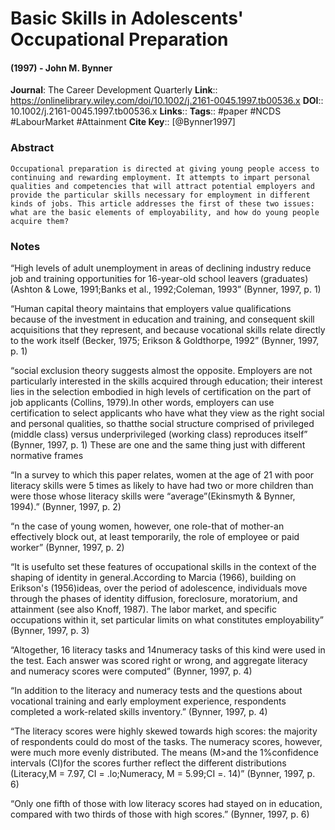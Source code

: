 # Basic Skills in Adolescents' Occupational Preparation
#### (1997) - John M. Bynner
**Journal**: The Career Development Quarterly
**Link**:: https://onlinelibrary.wiley.com/doi/10.1002/j.2161-0045.1997.tb00536.x
**DOI**:: 10.1002/j.2161-0045.1997.tb00536.x
**Links**:: 
**Tags**:: #paper #NCDS #LabourMarket #Attainment 
**Cite Key**:: [@Bynner1997]

### Abstract

```
Occupational preparation is directed at giving young people access to continuing and rewarding employment. It attempts to impart personal qualities and competencies that will attract potential employers and provide the particular skills necessary for employment in different kinds of jobs. This article addresses the first of these two issues: what are the basic elements of employability, and how do young people acquire them?
```

### Notes

“High levels of adult unemployment in areas of declining industry reduce job and training opportunities for 16-year-old school leavers (graduates) (Ashton & Lowe, 1991;Banks et al., 1992;Coleman, 1993” (Bynner, 1997, p. 1)

“Human capital theory maintains that employers value qualifications because of the investment in education and training, and consequent skill acquisitions that they represent, and because vocational skills relate directly to the work itself (Becker, 1975; Erikson & Goldthorpe, 1992” (Bynner, 1997, p. 1)

“social exclusion theory suggests almost the opposite. Employers are not particularly interested in the skills acquired through education; their interest lies in the selection embodied in high levels of certification on the part of job applicants (Collins, 1979).In other words, employers can use certification to select applicants who have what they view as the right social and personal qualities, so thatthe social structure comprised of privileged (middle class) versus underprivileged (working class) reproduces itself” (Bynner, 1997, p. 1) These are one and the same thing just with different normative frames

“In a survey to which this paper relates, women at the age of 21 with poor literacy skills were 5 times as likely to have had two or more children than were those whose literacy skills were “average”(Ekinsmyth & Bynner, 1994).” (Bynner, 1997, p. 2)

“n the case of young women, however, one role-that of mother-an effectively block out, at least temporarily, the role of employee or paid worker” (Bynner, 1997, p. 2)

“It is usefulto set these features of occupational skills in the context of the shaping of identity in general.According to Marcia (1966), building on Erikson's (1956)ideas, over the period of adolescence, individuals move through the phases of identity diffusion, foreclosure, moratorium, and attainment (see also Knoff, 1987). The labor market, and specific occupations within it, set particular limits on what constitutes employability” (Bynner, 1997, p. 3)

“Altogether, 16 literacy tasks and 14numeracy tasks of this kind were used in the test. Each answer was scored right or wrong, and aggregate literacy and numeracy scores were computed” (Bynner, 1997, p. 4)

“In addition to the literacy and numeracy tests and the questions about vocational training and early employment experience, respondents completed a work-related skills inventory.” (Bynner, 1997, p. 4)

“The literacy scores were highly skewed towards high scores: the majority of respondents could do most of the tasks. The numeracy scores, however, were much more evenly distributed. The means (M>and the 1%confidence intervals (CI)for the scores further reflect the different distributions (Literacy,M = 7.97, CI = .lo;Numeracy, M = 5.99;CI =. 14)” (Bynner, 1997, p. 6)

“Only one fifth of those with low literacy scores had stayed on in education, compared with two thirds of those with high scores.” (Bynner, 1997, p. 6)